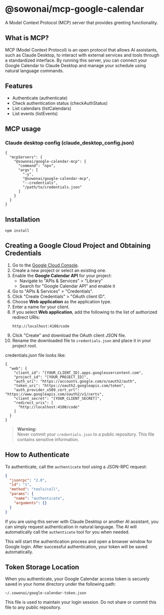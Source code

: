 # @sowonai/mcp-google-calendar

A Model Context Protocol (MCP) server that provides greeting functionality.

## What is MCP?

MCP (Model Context Protocol) is an open protocol that allows AI assistants, such as Claude Desktop, to interact with external services and tools through a standardized interface. By running this server, you can connect your Google Calendar to Claude Desktop and manage your schedule using natural language commands.

## Features

- Authenticate (authenticate)
- Check authentication status (checkAuthStatus)
- List calendars (listCalendars)
- List events (listEvents)

## MCP usage
### Claude desktop config (claude_desktop_config.json)
```
{
  "mcpServers": {
    "@sowonai/google-calendar-mcp": {
      "command": "npx",
      "args": [
        "-y", 
        "@sowonai/google-calendar-mcp", 
        "--credentials", 
        "/path/to/credentials.json"
      ]
    }
  }
}
```

## Installation
```shell
npm install
```

## Creating a Google Cloud Project and Obtaining Credentials

1. Go to the [Google Cloud Console](https://console.cloud.google.com/).
2. Create a new project or select an existing one.
3. Enable the **Google Calendar API** for your project:
   - Navigate to "APIs & Services" > "Library"
   - Search for "Google Calendar API" and enable it
4. Go to "APIs & Services" > "Credentials".
5. Click "Create Credentials" > "OAuth client ID".
6. Choose **Web application** as the application type.
7. Enter a name for your client.
8. If you select **Web application**, add the following to the list of authorized redirect URIs:
   ```
   http://localhost:4100/code
   ```
9. Click "Create" and download the OAuth client JSON file.
10. Rename the downloaded file to `credentials.json` and place it in your project root.

credentials.json file looks like:
```
{
  "web": {
    "client_id": "[YOUR_CLIENT_ID].apps.googleusercontent.com",
    "project_id": "[YOUR_PROJECT_ID]",
    "auth_uri": "https://accounts.google.com/o/oauth2/auth",
    "token_uri": "https://oauth2.googleapis.com/token",
    "auth_provider_x509_cert_url": "https://www.googleapis.com/oauth2/v1/certs",
    "client_secret": "[YOUR_CLIENT_SECRET]",
    "redirect_uris": [
      "http://localhost:4100/code"
    ]
  }
}
```

> **Warning:**  
> Never commit your `credentials.json` to a public repository. This file contains sensitive information.

## How to Authenticate

To authenticate, call the `authenticate` tool using a JSON-RPC request:

```json
{
  "jsonrpc": "2.0",
  "id": "1",
  "method": "tools/call",
  "params": {
    "name": "authenticate",
    "arguments": {}
  }
}
```

If you are using this server with Claude Desktop or another AI assistant, you can simply request authentication in natural language. The AI will automatically call the `authenticate` tool for you when needed.

This will start the authentication process and open a browser window for Google login. After successful authentication, your token will be saved automatically.

## Token Storage Location

When you authenticate, your Google Calendar access token is securely saved in your home directory under the following path:

```
~/.sowonai/google-calendar-token.json
```

This file is used to maintain your login session. Do not share or commit this file to any public repository.

